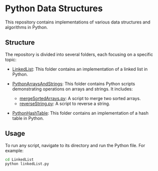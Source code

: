 # Python Data Structures

This repository contains implementations of various data structures and algorithms in Python.

## Structure

The repository is divided into several folders, each focusing on a specific topic:

- [LinkedList](LinkedList/linkedList.py): This folder contains an implementation of a linked list in Python.

- [PythonArraysAndStrings](PythonArraysAndStrings): This folder contains Python scripts demonstrating operations on arrays and strings. It includes:

  - [mergeSortedArrays.py](PythonArraysAndStrings/mergeSortedArrays.py): A script to merge two sorted arrays.
  - [reverseString.py](PythonArraysAndStrings/reverseString.py): A script to reverse a string.

- [PythonHashTable](PythonHashTable/hashTable.py): This folder contains an implementation of a hash table in Python.

## Usage

To run any script, navigate to its directory and run the Python file. For example:

```bash
cd LinkedList
python linkedList.py
```
